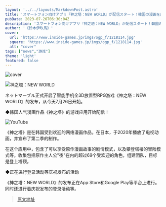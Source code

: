 ```yaml
---
layout: '../../layouts/MarkdownPost.astro'
title: 'スマートフォン向けアプリ『神之塔：NEW WORLD』が配信スタート！韓国の漫画を原作にしたフル3D放置型RPG'
pubDate: 2023-07-26T06:30:04Z
description: 'スマートフォン向けアプリ『神之塔：NEW WORLD』が配信スタート！韓国の漫画を原作にしたフル3D放置型RPG'
author: '《鈴木伊玖馬》'
cover:
  url: 'https://www.inside-games.jp/imgs/ogp_f/1218114.jpg'
  square: 'https://www.inside-games.jp/imgs/ogp_f/1218114.jpg'
  alt: "cover"
tags: ["news","游戏"]
theme: 'light'
featured: false
---
```


![cover](https://www.inside-games.jp/imgs/ogp_f/1218114.jpg)

![神之塔：NEW WORLD](https://www.inside-games.jp/imgs/zoom/1218114.png)

ネットマーブル正式开启了智能手机全3D放置型RPG游戏《神之塔：NEW WORLD》的发布，从今天7月26日开始。

◆韩国人气漫画作品《神之塔》的游戏应用开始配信！

![YouTube](https://www.youtube.com/embed/NSbkh_uzVOo?rel=0)

《神之塔》是在韩国受到欢迎的网络漫画作品。在日本，于2020年播放了电视动画，并宣布了第二季的制作。

在这个应用中，包含了可以享受原作漫画故事的剧情模式，以及攀登塔楼的冒险模式等。收集包括原作主人公"夜"在内的超过69个受欢迎的角色，组建团队，目标是登上塔顶。

◆正在进行登录活动等庆祝发布的活动

《神之塔：NEW WORLD》的发布正在App Store和Google Play等平台上进行。同时还进行着庆祝发布的登录活动等。

>[原文地址](https://www.inside-games.jp/article/2023/07/26/147419.html)  